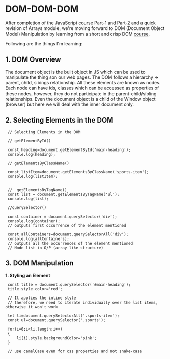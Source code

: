 # DOM-DOM-DOM

After completion of the JavaScript course Part-1 and Part-2 and a quick revision of Arrays module, we're moving forward to DOM (Document Object Model) Manipulation by learning from a short and crisp DOM [course](https://youtu.be/5fb2aPlgoys).

Following are the things I'm learning:

## 1. DOM Overview

The document object is the built object in JS which can be used to manipulate the thing son our web pages. The DOM follows a hierarchy -> parent, child, sibings relationship. All these elements are known as nodes. Each node can have ids, classes which can be accessed as properties of these nodes, however, they do not participate in the parent-child/sibling relationships. Even the document object is a child of the Window object (browser) but here we will deal with the inner document only.

## 2. Selecting Elements in the DOM

     // Selecting Elements in the DOM

     // getElementById()

     const heading=document.getElementById('main-heading');
     console.log(heading);

     // getElementsByClassName()

     const listItem=document.getElementsByClassName('sports-item');
     console.log(listItem);


     //  getElementsByTagName()
     const list = document.getElementsByTagName('ul');
     console.log(list);

     //querySelector()

     const container = document.querySelector('div');
     console.log(container);
     // outputs first occurrence of the element mentioned

     const allContainers=document.querySelectorAll('div');
     console.log(allContainers);
     // outputs all the occurrences of the element mentioned
     // Node list in O/P (array like structure)


## 3. DOM Manipulation

   **1. Styling an Element**
   
              
     const title = document.querySelector('#main-heading');
     title.style.color='red';

     // It applies the inline style 
     // therefore, we need to iterate individually over the list items, otherwise it won't work

     let li=document.querySelectorAll('.sports-item');
     const ul=document.querySelector('.sports');

     for(i=0;i<li.length;i++)
     {
         li[i].style.backgroundColor='pink';
     }

     // use camelCase even for css properties and not snake-case


   
